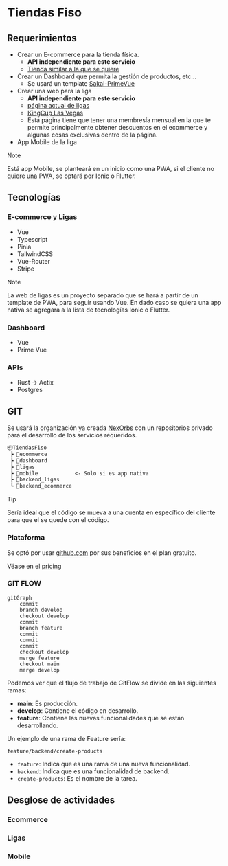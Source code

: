 # Tiendas Fiso

## Requerimientos
- Crear un E-commerce para la tienda física.
  - **API independiente para este servicio**
  - [Tienda similar a la que se quiere](https://www.soccer.com/)
- Crear un Dashboard que permita la gestión de productos, etc...
  - Se usará un template [Sakai-PrimeVue](https://sakai.primevue.org/#/?af_id=4218)
- Crear una web para la liga
  - **API independiente para este servicio**
  - [página actual de ligas](https://consola.zione.com.mx/rol.juegos.asp?dts=DTS543&m=1)
  - [KingCup Las Vegas](https://kingcup.vegas/)
  - Está página tiene que tener una membresía mensual en la que te permite principalmente obtener descuentos en el ecommerce y algunas cosas exclusivas dentro de la página.
- App Mobile de la liga

> [!NOTE]
> Está app Mobile, se planteará en un inicio como una PWA, si el cliente no quiere una PWA, se optará por Ionic o Flutter.

## Tecnologías

### E-commerce y Ligas

- Vue
- Typescript
- Pinia
- TailwindCSS
- Vue-Router
- Stripe

> [!NOTE]
> La web de ligas es un proyecto separado que se hará a partir de un template de PWA, para seguir usando Vue. En dado caso se quiera una app nativa se agregara a la lista de tecnologías Ionic o Flutter.

### Dashboard

- Vue
- Prime Vue

### APIs

- Rust -> Actix
- Postgres

## GIT

Se usará la organización ya creada [NexOrbs](https://github.com/nexorbs) con un repositorios privado para el desarrollo de los servicios requeridos.

```txt
📦TiendasFiso
 ┣ 📂ecommerce
 ┣ 📂dashboard
 ┣ 📂ligas
 ┣ 📂mobile            <- Solo si es app nativa
 ┣ 📂backend_ligas
 ┗ 📂backend_ecommerce
```

> [!TIP]
> Sería ideal que el código se mueva a una cuenta en específico del cliente para que el se quede con el código.

### Plataforma

Se optó por usar [github.com](https://github.com) por sus beneficios en el plan gratuito.

Véase en el [pricing](https://docs.github.com/es/get-started/learning-about-github/githubs-plans)

### GIT FLOW

```mermaid
gitGraph
    commit
    branch develop
    checkout develop
    commit
    branch feature
    commit
    commit
    commit
    checkout develop
    merge feature
    checkout main
    merge develop
```

Podemos ver que el flujo de trabajo de GitFlow se divide en las siguientes ramas:

- **main**: Es producción.
- **develop**: Contiene el código en desarrollo.
- **feature**: Contiene las nuevas funcionalidades que se están desarrollando.

Un ejemplo de una rama de Feature sería:

`feature/backend/create-products`

- `feature`: Indica que es una rama de una nueva funcionalidad.
- `backend`: Indica que es una funcionalidad de backend.
- `create-products`: Es el nombre de la tarea.

## Desglose de actividades

### Ecommerce

### Ligas

### Mobile

